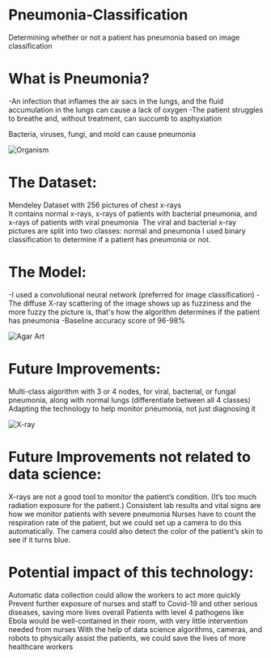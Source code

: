 # Pneumonia-Classification
Determining whether or not a patient has pneumonia based on image classification


# What is Pneumonia? 
-An infection that inflames the air sacs in the lungs, and the fluid accumulation in the lungs can cause a lack of oxygen
-The patient struggles to breathe and, without treatment, can succumb to asphyxiation

Bacteria, viruses, fungi, and mold can cause pneumonia 

![Organism](https://imgur.com/a/7JNPQxc)

# The Dataset: 
Mendeley Dataset with 256 pictures of chest x-rays  
It contains normal x-rays, x-rays of patients with bacterial pneumonia, and x-rays of patients with viral pneumonia ​​
The viral and bacterial x-ray pictures are split into two classes: normal and pneumonia
I used binary classification to determine if a patient has pneumonia or not. 

# The Model: 
-I used a convolutional neural network (preferred for image classification)
-The diffuse X-ray scattering of the image shows up as fuzziness and the more fuzzy the picture is, that's how the algorithm determines if the patient has pneumonia 
-Baseline accuracy score of 96-98%

![Agar Art](https://imgur.com/a/iTv7naf)

# Future Improvements: 
Multi-class algorithm with 3 or 4 nodes, for viral, bacterial, or fungal pneumonia, along with normal lungs (differentiate between all 4 classes)
Adapting the technology to help monitor pneumonia, not just diagnosing it 

![X-ray](https://i.imgur.com/RB34kxW.png) 

# Future Improvements not related to data science: 
X-rays are not a good tool to monitor the patient’s condition. (It’s too much radiation exposure for the patient.) 
Consistent lab results and vital signs are how we monitor patients with severe pneumonia 
Nurses have to count the respiration rate of the patient, but we could set up a camera to do this automatically. 
The camera could also detect the color of the patient’s skin to see if it turns blue. 

# Potential impact of this technology: 
Automatic data collection could allow the workers to act more quickly
Prevent further exposure of nurses and staff to Covid-19 and other serious diseases, saving more lives overall
Patients with level 4 pathogens like Ebola would be well-contained in their room, with very little intervention needed from nurses
With the help of data science algorithms, cameras, and robots to physically assist the patients, we could save the lives of more healthcare workers

